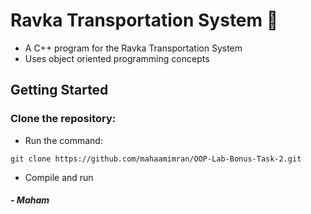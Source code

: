 # Ravka Transportation System 🚝
- A C++ program for the Ravka Transportation System
- Uses object oriented programming concepts
## Getting Started
### Clone the repository: 
- Run the command: 
```shell
git clone https://github.com/mahaamimran/OOP-Lab-Bonus-Task-2.git
```
- Compile and run 
##### - Maham
